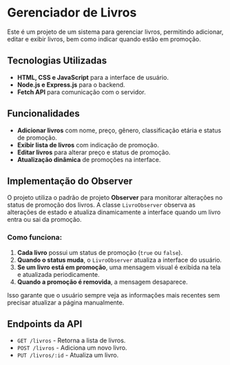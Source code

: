 # Gerenciador de Livros

Este é um projeto de um sistema para gerenciar livros, permitindo adicionar, editar e exibir livros, bem como indicar quando estão em promoção.

## Tecnologias Utilizadas
- **HTML, CSS e JavaScript** para a interface de usuário.
- **Node.js e Express.js** para o backend.
- **Fetch API** para comunicação com o servidor.

## Funcionalidades
- **Adicionar livros** com nome, preço, gênero, classificação etária e status de promoção.
- **Exibir lista de livros** com indicação de promoção.
- **Editar livros** para alterar preço e status de promoção.
- **Atualização dinâmica** de promoções na interface.

## Implementação do Observer
O projeto utiliza o padrão de projeto **Observer** para monitorar alterações no status de promoção dos livros. A classe `LivroObserver` observa as alterações de estado e atualiza dinamicamente a interface quando um livro entra ou sai da promoção. 

### Como funciona:
1. **Cada livro** possui um status de promoção (`true` ou `false`).
2. **Quando o status muda**, o `LivroObserver` atualiza a interface do usuário.
3. **Se um livro está em promoção**, uma mensagem visual é exibida na tela e atualizada periodicamente.
4. **Quando a promoção é removida**, a mensagem desaparece.

Isso garante que o usuário sempre veja as informações mais recentes sem precisar atualizar a página manualmente.

## Endpoints da API
- `GET /livros` - Retorna a lista de livros.
- `POST /livros` - Adiciona um novo livro.
- `PUT /livros/:id` - Atualiza um livro.



